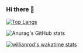 ### Hi there 👋

[![Top Langs](https://github-readme-stats.vercel.app/api/top-langs/?username=wisejansel-star&layout=compact)](https://github.com/anuraghazra/github-readme-stats)

![Anurag's GitHub stats](https://github-readme-stats.vercel.app/api?username=wisejansel-star&show_icons=true&theme=synthwave&count_private=true)

[![willianrod's wakatime stats](https://github-readme-stats.vercel.app/api/wakatime?username=wisejansel_star)](https://github.com/anuraghazra/github-readme-stats)





